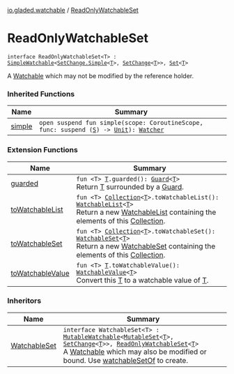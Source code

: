 [io.gladed.watchable](index.md) / [ReadOnlyWatchableSet](./-read-only-watchable-set.md)

# ReadOnlyWatchableSet

`interface ReadOnlyWatchableSet<T> : `[`SimpleWatchable`](-simple-watchable/index.md)`<`[`SetChange.Simple`](-set-change/-simple/index.md)`<`[`T`](-read-only-watchable-set.md#T)`>, `[`SetChange`](-set-change/index.md)`<`[`T`](-read-only-watchable-set.md#T)`>>, `[`Set`](https://kotlinlang.org/api/latest/jvm/stdlib/kotlin.collections/-set/index.html)`<`[`T`](-read-only-watchable-set.md#T)`>`

A [Watchable](https://kotlinlang.org/api/latest/jvm/stdlib/kotlin.collections/-set/index.html) which may not be modified by the reference holder.

### Inherited Functions

| Name | Summary |
|---|---|
| [simple](-simple-watchable/simple.md) | `open suspend fun simple(scope: CoroutineScope, func: suspend (`[`S`](-simple-watchable/index.md#S)`) -> `[`Unit`](https://kotlinlang.org/api/latest/jvm/stdlib/kotlin/-unit/index.html)`): `[`Watcher`](-watcher/index.md) |

### Extension Functions

| Name | Summary |
|---|---|
| [guarded](../io.gladed.watchable.util/guarded.md) | `fun <T> `[`T`](../io.gladed.watchable.util/guarded.md#T)`.guarded(): `[`Guard`](../io.gladed.watchable.util/-guard/index.md)`<`[`T`](../io.gladed.watchable.util/guarded.md#T)`>`<br>Return [T](../io.gladed.watchable.util/guarded.md#T) surrounded by a [Guard](../io.gladed.watchable.util/-guard/index.md). |
| [toWatchableList](kotlin.collections.-collection/to-watchable-list.md) | `fun <T> `[`Collection`](https://kotlinlang.org/api/latest/jvm/stdlib/kotlin.collections/-collection/index.html)`<`[`T`](kotlin.collections.-collection/to-watchable-list.md#T)`>.toWatchableList(): `[`WatchableList`](-watchable-list/index.md)`<`[`T`](kotlin.collections.-collection/to-watchable-list.md#T)`>`<br>Return a new [WatchableList](-watchable-list/index.md) containing the elements of this [Collection](https://kotlinlang.org/api/latest/jvm/stdlib/kotlin.collections/-collection/index.html). |
| [toWatchableSet](kotlin.collections.-collection/to-watchable-set.md) | `fun <T> `[`Collection`](https://kotlinlang.org/api/latest/jvm/stdlib/kotlin.collections/-collection/index.html)`<`[`T`](kotlin.collections.-collection/to-watchable-set.md#T)`>.toWatchableSet(): `[`WatchableSet`](-watchable-set/index.md)`<`[`T`](kotlin.collections.-collection/to-watchable-set.md#T)`>`<br>Return a new [WatchableSet](-watchable-set/index.md) containing the elements of this [Collection](https://kotlinlang.org/api/latest/jvm/stdlib/kotlin.collections/-collection/index.html). |
| [toWatchableValue](to-watchable-value.md) | `fun <T> `[`T`](to-watchable-value.md#T)`.toWatchableValue(): `[`WatchableValue`](-watchable-value/index.md)`<`[`T`](to-watchable-value.md#T)`>`<br>Convert this [T](to-watchable-value.md#T) to a watchable value of [T](to-watchable-value.md#T). |

### Inheritors

| Name | Summary |
|---|---|
| [WatchableSet](-watchable-set/index.md) | `interface WatchableSet<T> : `[`MutableWatchable`](-mutable-watchable/index.md)`<`[`MutableSet`](https://kotlinlang.org/api/latest/jvm/stdlib/kotlin.collections/-mutable-set/index.html)`<`[`T`](-watchable-set/index.md#T)`>, `[`SetChange`](-set-change/index.md)`<`[`T`](-watchable-set/index.md#T)`>>, `[`ReadOnlyWatchableSet`](./-read-only-watchable-set.md)`<`[`T`](-watchable-set/index.md#T)`>`<br>A [Watchable](https://kotlinlang.org/api/latest/jvm/stdlib/kotlin.collections/-set/index.html) which may also be modified or bound. Use [watchableSetOf](watchable-set-of.md) to create. |
